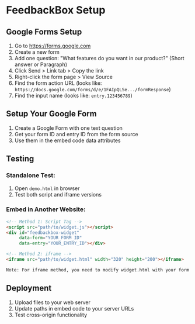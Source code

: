 # FeedbackBox Setup

## Google Forms Setup

1. Go to https://forms.google.com
2. Create a new form
3. Add one question: "What features do you want in our product?" (Short answer or Paragraph)
4. Click Send > Link tab > Copy the link
5. Right-click the form page > View Source
6. Find the form action URL (looks like: `https://docs.google.com/forms/d/e/1FAIpQLSe.../formResponse`)
7. Find the input name (looks like: `entry.123456789`)

## Setup Your Google Form

1. Create a Google Form with one text question
2. Get your form ID and entry ID from the form source
3. Use them in the embed code data attributes

## Testing

### Standalone Test:
1. Open `demo.html` in browser
2. Test both script and iframe versions

### Embed in Another Website:
```html
<!-- Method 1: Script Tag -->
<script src="path/to/widget.js"></script>
<div id="feedbackbox-widget" 
     data-form="YOUR_FORM_ID" 
     data-entry="YOUR_ENTRY_ID"></div>

<!-- Method 2: iframe -->
<iframe src="path/to/widget.html" width="320" height="200"></iframe>

Note: For iframe method, you need to modify widget.html with your form details.
```

## Deployment

1. Upload files to your web server
2. Update paths in embed code to your server URLs
3. Test cross-origin functionality